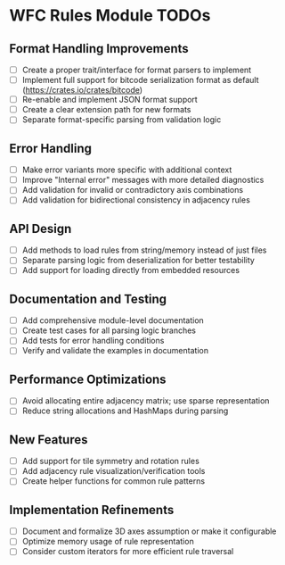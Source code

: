 # WFC Rules Module TODOs

## Format Handling Improvements

- [ ] Create a proper trait/interface for format parsers to implement
- [ ] Implement full support for bitcode serialization format as default (https://crates.io/crates/bitcode)
- [ ] Re-enable and implement JSON format support
- [ ] Create a clear extension path for new formats
- [ ] Separate format-specific parsing from validation logic

## Error Handling

- [ ] Make error variants more specific with additional context
- [ ] Improve "Internal error" messages with more detailed diagnostics
- [ ] Add validation for invalid or contradictory axis combinations
- [ ] Add validation for bidirectional consistency in adjacency rules

## API Design

- [ ] Add methods to load rules from string/memory instead of just files
- [ ] Separate parsing logic from deserialization for better testability
- [ ] Add support for loading directly from embedded resources

## Documentation and Testing

- [ ] Add comprehensive module-level documentation
- [ ] Create test cases for all parsing logic branches
- [ ] Add tests for error handling conditions
- [ ] Verify and validate the examples in documentation

## Performance Optimizations

- [ ] Avoid allocating entire adjacency matrix; use sparse representation
- [ ] Reduce string allocations and HashMaps during parsing

## New Features

- [ ] Add support for tile symmetry and rotation rules
- [ ] Add adjacency rule visualization/verification tools
- [ ] Create helper functions for common rule patterns

## Implementation Refinements

- [ ] Document and formalize 3D axes assumption or make it configurable
- [ ] Optimize memory usage of rule representation
- [ ] Consider custom iterators for more efficient rule traversal
